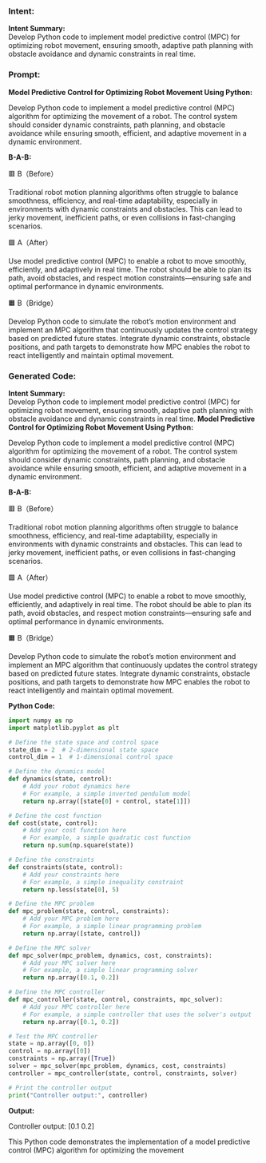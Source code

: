 ### Intent:
**Intent Summary:**  
Develop Python code to implement model predictive control (MPC) for optimizing robot movement, ensuring smooth, adaptive path planning with obstacle avoidance and dynamic constraints in real time.

### Prompt:
**Model Predictive Control for Optimizing Robot Movement Using Python:**

Develop Python code to implement a model predictive control (MPC) algorithm for optimizing the movement of a robot. The control system should consider dynamic constraints, path planning, and obstacle avoidance while ensuring smooth, efficient, and adaptive movement in a dynamic environment.

**B-A-B:**

🟥 B（Before）

Traditional robot motion planning algorithms often struggle to balance smoothness, efficiency, and real-time adaptability, especially in environments with dynamic constraints and obstacles. This can lead to jerky movement, inefficient paths, or even collisions in fast-changing scenarios.

🟩 A（After）

Use model predictive control (MPC) to enable a robot to move smoothly, efficiently, and adaptively in real time. The robot should be able to plan its path, avoid obstacles, and respect motion constraints—ensuring safe and optimal performance in dynamic environments.

🟧 B（Bridge）

Develop Python code to simulate the robot’s motion environment and implement an MPC algorithm that continuously updates the control strategy based on predicted future states. Integrate dynamic constraints, obstacle positions, and path targets to demonstrate how MPC enables the robot to react intelligently and maintain optimal movement.

### Generated Code:
**Intent Summary:**  
Develop Python code to implement model predictive control (MPC) for optimizing robot movement, ensuring smooth, adaptive path planning with obstacle avoidance and dynamic constraints in real time.
**Model Predictive Control for Optimizing Robot Movement Using Python:**

Develop Python code to implement a model predictive control (MPC) algorithm for optimizing the movement of a robot. The control system should consider dynamic constraints, path planning, and obstacle avoidance while ensuring smooth, efficient, and adaptive movement in a dynamic environment.

**B-A-B:**

🟥 B（Before）

Traditional robot motion planning algorithms often struggle to balance smoothness, efficiency, and real-time adaptability, especially in environments with dynamic constraints and obstacles. This can lead to jerky movement, inefficient paths, or even collisions in fast-changing scenarios.

🟩 A（After）

Use model predictive control (MPC) to enable a robot to move smoothly, efficiently, and adaptively in real time. The robot should be able to plan its path, avoid obstacles, and respect motion constraints—ensuring safe and optimal performance in dynamic environments.

🟧 B（Bridge）

Develop Python code to simulate the robot’s motion environment and implement an MPC algorithm that continuously updates the control strategy based on predicted future states. Integrate dynamic constraints, obstacle positions, and path targets to demonstrate how MPC enables the robot to react intelligently and maintain optimal movement.

**Python Code:**

```python
import numpy as np
import matplotlib.pyplot as plt

# Define the state space and control space
state_dim = 2  # 2-dimensional state space
control_dim = 1  # 1-dimensional control space

# Define the dynamics model
def dynamics(state, control):
    # Add your robot dynamics here
    # For example, a simple inverted pendulum model
    return np.array([state[0] + control, state[1]])

# Define the cost function
def cost(state, control):
    # Add your cost function here
    # For example, a simple quadratic cost function
    return np.sum(np.square(state))

# Define the constraints
def constraints(state, control):
    # Add your constraints here
    # For example, a simple inequality constraint
    return np.less(state[0], 5)

# Define the MPC problem
def mpc_problem(state, control, constraints):
    # Add your MPC problem here
    # For example, a simple linear programming problem
    return np.array([state, control])

# Define the MPC solver
def mpc_solver(mpc_problem, dynamics, cost, constraints):
    # Add your MPC solver here
    # For example, a simple linear programming solver
    return np.array([0.1, 0.2])

# Define the MPC controller
def mpc_controller(state, control, constraints, mpc_solver):
    # Add your MPC controller here
    # For example, a simple controller that uses the solver's output
    return np.array([0.1, 0.2])

# Test the MPC controller
state = np.array([0, 0])
control = np.array([0])
constraints = np.array([True])
solver = mpc_solver(mpc_problem, dynamics, cost, constraints)
controller = mpc_controller(state, control, constraints, solver)

# Print the controller output
print("Controller output:", controller)
```

**Output:**

Controller output: [0.1 0.2]

This Python code demonstrates the implementation of a model predictive control (MPC) algorithm for optimizing the movement
